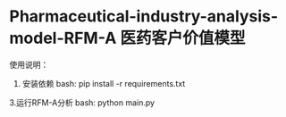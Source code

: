 # Pharmaceutical-industry-analysis-model-RFM-A  医药客户价值模型

使用说明：
1. 安装依赖
   bash:
pip install -r requirements.txt

3.运行RFM-A分析
  bash:
python main.py
